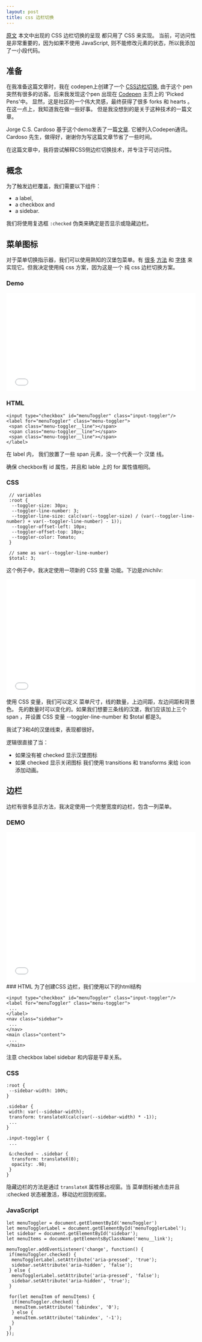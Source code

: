 ```yaml
---
layout: post
title: css 边栏切换
---
```


[原文](https://silvestarbistrovic.from.hr/en/articles/css-sidebar-toggle/)
本文中出现的 CSS 边栏切换的呈现 都只用了 CSS 来实现。
当前，可访问性是非常重要的，因为如果不使用 JavaScript, 则不能修改元素的状态，所以我添加了一小段代码。

## 准备
在我准备这篇文章时，我在 codepen上创建了一个 [CSS边栏切换](http://codepen.io/CiTA/pen/bgjKKE),
由于这个 pen 突然有很多的访客。后来我发现这个pen 出现在 [Codepen](http://codepen.io/) 主页上的 'Picked Pens'中。
显然，这是社区的一个伟大灵感，最终获得了很多 forks 和 hearts 。在这一点上，我知道我在做一些好事。
但是我没想到的是关于这种技术的一篇文章。

Jorge C.S. Cardoso 基于这个demo发表了一篇[文章](https://codepen.io/jorgecardoso/post/css-transitions-and-animations).
它被列入Codepen通讯。Cardoso 先生，做得好，谢谢你为写这篇文章节省了一些时间。

在这篇文章中，我将尝试解释CSS侧边栏切换技术，并专注于可访问性。

## 概念

为了触发边栏覆盖，我们需要以下组件：
*  a label,
*  a checkbox and
*  a sidebar.

我们将使用复选框 `:checked` 伪类来确定是否显示或隐藏边栏。    

## 菜单图标 

对于菜单切换指示器，我们可以使用熟知的汉堡包菜单。有 [很多](https://webdesign.tutsplus.com/tutorials/7-non-raster-approaches-for-making-the-hamburger-menu-icon--cms-21686) [方法](https://css-tricks.com/three-line-menu-navicon/)
和 [字体](https://jonsuh.com/hamburgers/) 来实现它。但我决定使用纯 css 方案，因为这是一个 纯 css 边栏切换方案。

### Demo
<iframe id="cp_embed_YNbKpo" src="//codepen.io/CiTA/embed/preview/YNbKpo?height=260&amp;theme-id=0&amp;slug-hash=YNbKpo&amp;default-tab=css%2Cresult&amp;user=CiTA&amp;embed-version=2&amp;pen-title=CSS%20hamburger%20menu&amp;preview=true" scrolling="no" frameborder="0" height="260" allowtransparency="true" allowfullscreen="true" name="CodePen Embed" title="CSS hamburger menu" class="cp_embed_iframe " style="width: 100%; overflow: hidden;"></iframe>

### HTML

    <input type="checkbox" id="menuToggler" class="input-toggler"/>
    <label for="menuToggler" class="menu-toggler">
     <span class="menu-toggler__line"></span>
     <span class="menu-toggler__line"></span>
     <span class="menu-toggler__line"></span>
    </label>
在 label 内， 我们放置了一些 span 元素，没一个代表一个 汉堡 线。
    
确保 checkbox有 id 属性，并且和 lable 上的 for 属性值相同。

### CSS
     
     // variables
     :root {
      --toggler-size: 30px;
      --toggler-line-number: 3;
      --toggler-line-size: calc(var(--toggler-size) / (var(--toggler-line-number) + var(--toggler-line-number) - 1));
      --toggler-offset-left: 10px;
      --toggler-offset-top: 10px;
      --toggler-color: Tomato;
     }
     
     // same as var(--toggler-line-number)
     $total: 3;
  
 这个例子中，我决定使用一项新的 CSS 变量 功能。下边是zhichilv:
<iframe src="//caniuse.bitsofco.de/embed/index.html?feat=css-variables&amp;periods=current" frameborder="0" width="100%" height="316px"></iframe>
使用 CSS 变量，我们可以定义 菜单尺寸，线的数量，上边间距，左边间距和背景色。
先的数量时可以变化的。如果我们想要三条线的汉堡，我们应该加上三个 span ，并设置 CSS 变量
--toggler-line-number 和 $total 都是3。

我试了3和4的汉堡线束，表现都很好。

逻辑很直接了当：
* 如果没有被 checked 显示汉堡图标
* 如果 checked 显示关闭图标
我们使用 transitions 和 transforms 来给 icon 添加动画。

## 边栏
边栏有很多显示方法，我决定使用一个完整宽度的边栏，包含一列菜单。
### DEMO
<iframe id="cp_embed_bgjKKE" src="//codepen.io/CiTA/embed/preview/bgjKKE?height=400&amp;theme-id=0&amp;slug-hash=bgjKKE&amp;default-tab=css%2Cresult&amp;user=CiTA&amp;embed-version=2&amp;pen-title=CSS%20sidebar%20toggle&amp;preview=true" scrolling="no" frameborder="0" height="400" allowtransparency="true" allowfullscreen="true" name="CodePen Embed" title="CSS sidebar toggle" class="cp_embed_iframe " style="width: 100%; overflow: hidden;"></iframe>
### HTML
为了创建CSS 边栏，我们使用以下的html结构

    <input type="checkbox" id="menuToggler" class="input-toggler"/>
    <label for="menuToggler" class="menu-toggler">
     ...
    </label>
    <nav class="sidebar">
     ...
    </nav>
    <main class="content">
     ...
    </main>
    
注意 checkbox label sidebar 和内容是平辈关系。

### CSS
    :root {
     --sidebar-width: 100%;
    }
    
    .sidebar {
     width: var(--sidebar-width);
     transform: translateX(calc(var(--sidebar-width) * -1));
     ...
    }
    
    .input-toggler {
     ...
     
     &:checked ~ .sidebar {
      transform: translateX(0);
      opacity: .98;
     }
    }
隐藏边栏的方法是通过 `translateX` 属性移出视窗。当 菜单图标被点击并且 :checked 状态被激活，移动边栏回到视窗。

### JavaScript
    let menuToggler = document.getElementById('menuToggler')
    let menuTogglerLabel = document.getElementById('menuTogglerLabel');
    let sidebar = document.getElementById('sidebar');
    let menuItems = document.getElementsByClassName('menu__link');
    
    menuToggler.addEventListener('change', function() {
     if(menuToggler.checked) {
      menuTogglerLabel.setAttribute('aria-pressed', 'true');
      sidebar.setAttribute('aria-hidden', 'false'); 
     } else {
      menuTogglerLabel.setAttribute('aria-pressed', 'false');
      sidebar.setAttribute('aria-hidden', 'true');
     }
     
     for(let menuItem of menuItems) {
      if(menuToggler.checked) {
       menuItem.setAttribute('tabindex', '0');
      } else {
       menuItem.setAttribute('tabindex', '-1');
      }
     } 
    });